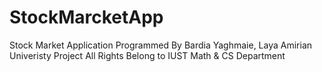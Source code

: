 # StockMarcketApp
Stock Market Application
Programmed By Bardia Yaghmaie, Laya Amirian
Univeristy Project
All Rights Belong to IUST Math & CS Department

